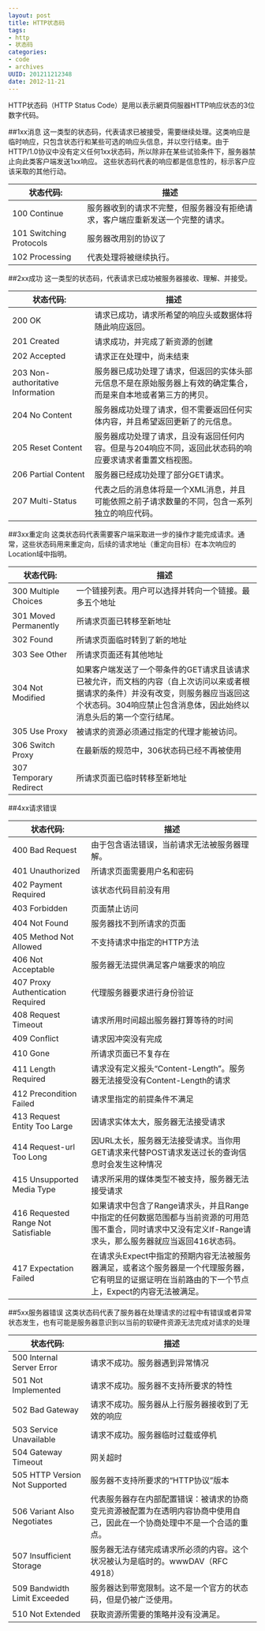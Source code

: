 ```yaml
---
layout: post
title: HTTP状态码
tags: 
- http
- 状态码
categories:
- code
- archives
UUID: 201211212348
date: 2012-11-21
---
```


HTTP状态码（HTTP Status Code）是用以表示網頁伺服器HTTP响应状态的3位数字代码。

##1xx消息
这一类型的状态码，代表请求已被接受，需要继续处理。这类响应是临时响应，只包含状态行和某些可选的响应头信息，并以空行结束。由于HTTP/1.0协议中没有定义任何1xx状态码，所以除非在某些试验条件下，服务器禁止向此类客户端发送1xx响应。 这些状态码代表的响应都是信息性的，标示客户应该采取的其他行动。
<table>
  <tbody>
    <tr>
      <th>状态代码:</th>
      <th>描述</th>
    </tr>
  </tbody>
  <tbody>
    <tr>
      <td>100 Continue</hd>
      <td>
      服务器收到的请求不完整，但服务器没有拒绝请求，客户端应重新发送一个完整的请求。
      </td>
    </tr>
    <tr>
      <td>101 Switching Protocols</hd>
      <td> 
      服务器改用别的协议了 
      </td>
    </tr>
    <tr>
      <td>102 Processing</hd>
      <td> 
      代表处理将被继续执行。
      </td>
    </tr>
  </tbody>
</table>
##2xx成功
这一类型的状态码，代表请求已成功被服务器接收、理解、并接受。
<table>
  <tbody>
    <tr>
      <th>状态代码:</th>
      <th>描述</th>
    </tr>
  </tbody>
  <tbody>
    <tr>
      <td>200 OK</hd>
      <td>
      请求已成功，请求所希望的响应头或数据体将随此响应返回。
      </td>
    </tr>
    <tr>
      <td>
      201 Created
      </hd>
      <td> 
      请求成功，并完成了新资源的创建
      </td>
    </tr>
    <tr>
      <td>
      202 Accepted 
      </hd>
      <td> 
      请求正在处理中，尚未结束
      </td>
    </tr>
    <tr>
      <td>
      203 Non-authoritative Information 
      </hd>
      <td> 
      服务器已成功处理了请求，但返回的实体头部元信息不是在原始服务器上有效的确定集合，而是来自本地或者第三方的拷贝。
      </td>
    </tr>
    <tr>
      <td>
      204 No Content
      </hd>
      <td> 
      服务器成功处理了请求，但不需要返回任何实体内容，并且希望返回更新了的元信息。
      </td>
    </tr>
    <tr>
      <td>
      205 Reset Content
      </hd>
      <td> 
      服务器成功处理了请求，且没有返回任何内容。但是与204响应不同，返回此状态码的响应要求请求者重置文档视图。
      </td>
    </tr>
  <tr>
      <td>
      206 Partial Content
      </hd>
      <td> 
      服务器已经成功处理了部分GET请求。
      </td>
    </tr>
  <tr>
      <td>
      207 Multi-Status
      </hd>
      <td> 
      代表之后的消息体将是一个XML消息，并且可能依照之前子请求数量的不同，包含一系列独立的响应代码。
      </td>
    </tr>
  </tbody>
</table>

##3xx重定向
这类状态码代表需要客户端采取进一步的操作才能完成请求。通常，这些状态码用来重定向，后续的请求地址（重定向目标）在本次响应的Location域中指明。
<table>
  <tbody>
    <tr>
      <th>状态代码:</th>
      <th>描述</th>
    </tr>
  </tbody>
  <tbody>
    <tr>
      <td>
      300 Multiple Choices 
      </hd>
      <td>
      一个链接列表。用户可以选择并转向一个链接。最多五个地址
      </td>
    </tr>
    <tr>
      <td>
      301 Moved Permanently
      </hd>
      <td> 
      所请求页面已转移至新地址
      </td>
    </tr>
    <tr>
      <td>
      302 Found
      </hd>
      <td> 
      所请求页面临时转到了新的地址
      </td>
    </tr>
<tr>
      <td>
      303 See Other
      </hd>
      <td> 
      所请求页面还有其他地址
      </td>
    </tr>
<tr>
      <td>
      304 Not Modified
      </hd>
      <td> 
      如果客户端发送了一个带条件的GET请求且该请求已被允许，而文档的内容（自上次访问以来或者根据请求的条件）并没有改变，则服务器应当返回这个状态码。304响应禁止包含消息体，因此始终以消息头后的第一个空行结尾。
      </td>
    </tr>
<tr>
      <td>
      305 Use Proxy
      </hd>
      <td> 
      被请求的资源必须通过指定的代理才能被访问。
      </td>
    </tr>
<tr>
      <td>
      306 Switch Proxy
      </hd>
      <td> 
       在最新版的规范中，306状态码已经不再被使用
      </td>
      <tr>
      <td>
      307 Temporary Redirect
      </hd>
      </td>
      <td>
      所请求页面已临时转移至新地址
      </td>
      </tr>
    </tr>
</table>

##4xx请求错误
<table>
  <tbody>
    <tr>
      <th>状态代码:</th>
      <th>描述</th>
    </tr>
  </tbody>
  <tbody>
    <tr>
      <td>
      400 Bad Request
      </hd>
      <td>
      由于包含语法错误，当前请求无法被服务器理解。
      </td>
    </tr>
    <tr>
      <td>
      401 Unauthorized
      </hd>
      <td> 
      所请求页面需要用户名和密码
      </td>
    </tr>
    <tr>
      <td>
      402 Payment Required
      </hd>
      <td> 
      该状态代码目前没有用
      </td>
    </tr>
    <tr>
      <td>
      403 Forbidden
      </hd>
      <td> 
      页面禁止访问
      </td>
    </tr>
     <tr>
      <td>
      404 Not Found
      </hd>
      <td> 
      服务器找不到所请求的页面
      </td>
    </tr>
    <tr>
      <td>
      405 Method Not Allowed
      </hd>
      <td> 
      不支持请求中指定的HTTP方法
      </td>
    </tr>
     <tr>
      <td>
      406 Not Acceptable
      </hd>
      <td> 
      服务器无法提供满足客户端要求的响应
      </td>
    </tr>
     <tr>
      <td>
      407 Proxy Authentication Required
      </hd>
      <td> 
      代理服务器要求进行身份验证
      </td>
    </tr>
     <tr>
      <td>
      408 Request Timeout
      </hd>
      <td> 
      请求所用时间超出服务器打算等待的时间
      </td>
    </tr>
     <tr>
      <td>
      409 Conflict
      </hd>
      <td> 
      请求因冲突没有完成
      </td>
    </tr>
     <tr>
      <td>
      410 Gone
      </hd>
      <td> 
      所请求页面已不复存在
      </td>
    </tr>
     <tr>
      <td>
      411 Length Required
      </hd>
      <td> 
      请求没有定义报头“Content-Length”。服务器无法接受没有Content-Length的请求
      </td>
    </tr>
      <tr>
      <td>
      412 Precondition Failed
      </hd>
      <td> 
      请求里指定的前提条件不满足
      </td>
    </tr>
      <tr>
      <td>
      413 Request Entity Too Large
      </hd>
      <td> 
      因请求实体太大，服务器无法接受请求
      </td>
    </tr>
    <tr>
      <td>
      414 Request-url Too Long
      </hd>
      <td> 
      因URL太长，服务器无法接受请求。当你用GET请求来代替POST请求发送过长的查询信息时会发生这种情况
      </td>
    </tr>
     <tr>
      <td>
      415 Unsupported Media Type
      </hd>
      <td> 
      请求所采用的媒体类型不被支持，服务器无法接受请求
      </td>
    </tr>
     <tr>
      <td>
      416 Requested Range Not Satisfiable
      </hd>
      <td> 
      如果请求中包含了Range请求头，并且Range中指定的任何数据范围都与当前资源的可用范围不重合，同时请求中又没有定义If-Range请求头，那么服务器就应当返回416状态码。
      </td>
    </tr>
     <tr>
      <td>
      417 Expectation Failed
      </hd>
      <td> 
      在请求头Expect中指定的预期内容无法被服务器满足，或者这个服务器是一个代理服务器，它有明显的证据证明在当前路由的下一个节点上，Expect的内容无法被满足。
      </td>
    </tr>
</table>
##5xx服务器错误
这类状态码代表了服务器在处理请求的过程中有错误或者异常状态发生，也有可能是服务器意识到以当前的软硬件资源无法完成对请求的处理
<table>
  <tbody>
    <tr>
      <th>状态代码:</th>
      <th>描述</th>
    </tr>
  </tbody>
  <tbody>
    <tr>
      <td>
      500 Internal Server Error
      </hd>
      <td>
      请求不成功。服务器遇到异常情况
      </td>
    </tr>
    <tr>
      <td>
      501 Not Implemented
      </hd>
      <td> 
      请求不成功。服务器不支持所要求的特性
      </td>
    </tr>
    <tr>
      <td>
      502 Bad Gateway
      </hd>
      <td> 
      请求不成功。服务器从上行服务器接收到了无效的响应
      </td>
    </tr>
    <tr>
      <td>
      503 Service Unavailable
      </hd>
      <td> 
      请求不成功。服务器临时过载或停机
      </td>
    </tr>
     <tr>
      <td>
      504 Gateway Timeout
      </hd>
      <td> 
      网关超时
      </td>
    </tr>
    <tr>
      <td>
      505 HTTP Version Not Supported
      </hd>
      <td> 
      服务器不支持所要求的“HTTP协议”版本
      </td>
    </tr>
     <tr>
      <td>
      506 Variant Also Negotiates
      </hd>
      <td> 
      代表服务器存在内部配置错误：被请求的协商变元资源被配置为在透明内容协商中使用自己，因此在一个协商处理中不是一个合适的重点。
      </td>
    </tr>
     <tr>
      <td>
      507 Insufficient Storage
      </hd>
      <td> 
      服务器无法存储完成请求所必须的内容。这个状况被认为是临时的。wwwDAV（RFC 4918）
      </td>
    </tr>
     <tr>
      <td>
      509 Bandwidth Limit Exceeded
      </hd>
      <td> 
      服务器达到带宽限制。这不是一个官方的状态码，但是仍被广泛使用。
      </td>
    </tr>
     <tr>
      <td>
      510 Not Extended
      </hd>
      <td> 
      获取资源所需要的策略并没有没满足。
      </td>
    </tr>
</table>
